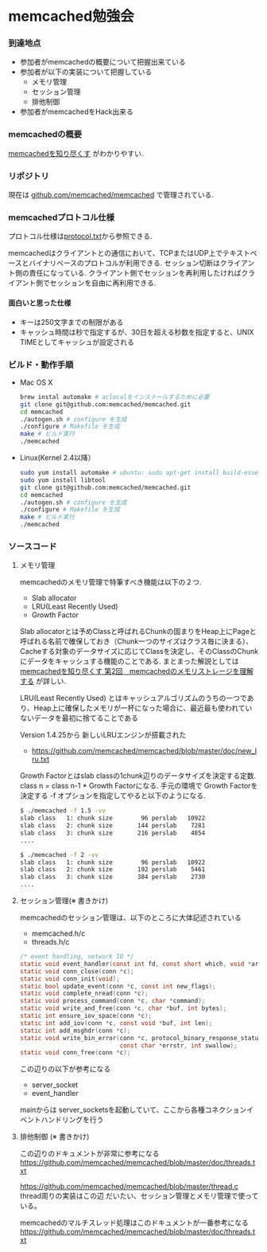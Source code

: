# memcached勉強会

### 到達地点
* 参加者がmemcachedの概要について把握出来ている
* 参加者が以下の実装について把握している
	* メモリ管理
	* セッション管理
	* 排他制御
* 参加者がmemcachedをHack出来る

### memcachedの概要
[memcachedを知り尽くす](http://gihyo.jp/dev/feature/01/memcached/0001) がわかりやすい.

### リポジトリ

現在は [github.com/memcached/memcached](https://github.com/memcached/memcached) で管理されている.

### memcachedプロトコル仕様

プロトコル仕様は[protocol.txt](https://github.com/memcached/memcached/blob/master/doc/protocol.txt)から参照できる.


memcachedはクライアントとの通信において、TCPまたはUDP上でテキストベースとバイナリベースのプロトコルが利用できる.
セッション切断はクライアント側の責任になっている.
クライアント側でセッションを再利用したければクライアント側でセッションを自由に再利用できる.

#### 面白いと思った仕様

* キーは250文字までの制限がある
* キャッシュ時間は秒で指定するが、30日を超える秒数を指定すると、UNIX TIMEとしてキャッシュが設定される



### ビルド・動作手順
* Mac OS X

	```sh
	brew instal automake # aclocalをインストールするために必要
	git clone git@github.com:memcached/memcached.git
	cd memcached
	./autogen.sh # configure を生成
	./configure # Makefile を生成
	make # ビルド実行
	./memcached
	```
	
* Linux(Kernel 2.4以降）

	```sh
	sudo yum install automake # ubuntu: sudo apt-get install build-essentials
	sudo yum install libtool
	git clone git@github.com:memcached/memcached.git
	cd memcached
	./autogen.sh # configure を生成
	./configure # Makefile を生成
	make # ビルド実行
	./memcached
	```
 
### ソースコード

1. メモリ管理

	memcachedのメモリ管理で特筆すべき機能は以下の２つ.
	* Slab allocator
	* LRU(Least Recently Used)
	* Growth Factor

	Slab allocatorとは予めClassと呼ばれるChunkの固まりをHeap上にPageと呼ばれる名前で確保しておき（Chunk一つのサイズはクラス毎に決まる）、Cacheする対象のデータサイズに応じてClassを決定し、そのClassのChunkにデータをキャッシュする機能のことである.
	まとまった解説としては [memcachedを知り尽くす 第2回　memcachedのメモリストレージを理解する](http://gihyo.jp/dev/feature/01/memcached/0002) が詳しい.
	
	LRU(Least Recently Used) とはキャッシュアルゴリズムのうちの一つであり、Heap上に確保したメモリが一杯になった場合に、最近最も使われていないデータを最初に捨てることである
	
	Version 1.4.25から 新しいLRUエンジンが搭載された
	* https://github.com/memcached/memcached/blob/master/doc/new_lru.txt

	Growth Factorとはslab classの1chunk辺りのデータサイズを決定する定数.
	class n = class n-1 * Growth Factorになる.
	手元の環境で Growth Factorを決定する -f オプションを指定してやると以下のようになる.
	
	```sh
	$ ./memcached -f 1.5 -vv
	slab class   1: chunk size        96 perslab   10922
	slab class   2: chunk size       144 perslab    7281
	slab class   3: chunk size       216 perslab    4854
	....

	$ ./memcached -f 2 -vv                                                                                                                                    
	slab class   1: chunk size        96 perslab   10922
	slab class   2: chunk size       192 perslab    5461
	slab class   3: chunk size       384 perslab    2730
	....
	```
	


2. セッション管理(※ 書きかけ)

	memcachedのセッション管理は、以下のところに大体記述されている
	* memcached.h/c
	* threads.h/c
	
	```c
	/* event handling, network IO */
	static void event_handler(const int fd, const short which, void *arg);
	static void conn_close(conn *c);
	static void conn_init(void);
	static bool update_event(conn *c, const int new_flags);
	static void complete_nread(conn *c);
	static void process_command(conn *c, char *command);
	static void write_and_free(conn *c, char *buf, int bytes);
	static int ensure_iov_space(conn *c);
	static int add_iov(conn *c, const void *buf, int len);
	static int add_msghdr(conn *c);
	static void write_bin_error(conn *c, protocol_binary_response_status err,
	                            const char *errstr, int swallow);
	static void conn_free(conn *c);
	```
	
	この辺りの以下が参考になる
	* server_socket
	* event_handler
	
	
	mainからは
	server_socketsを起動していて、ここから各種コネクションイベントハンドリングを行う


3. 排他制御 (※ 書きかけ)

	この辺りのドキュメントが非常に参考になる
	https://github.com/memcached/memcached/blob/master/doc/threads.txt
	
	https://github.com/memcached/memcached/blob/master/thread.c
	thread周りの実装はこの辺
	だいたい、セッション管理とメモリ管理で使っている。
	
	memcachedのマルチスレッド処理はこのドキュメントが一番参考になる
	https://github.com/memcached/memcached/blob/master/doc/threads.txt
	
